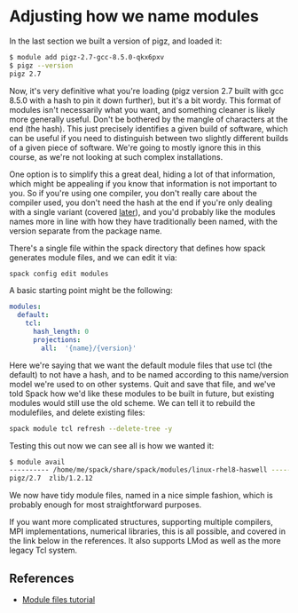# Adjusting how we name modules

In the last section we built a version of pigz, and loaded it:

```bash
$ module add pigz-2.7-gcc-8.5.0-qkx6pxv
$ pigz --version
pigz 2.7
```

Now, it's very definitive what you're loading (pigz version 2.7 built with gcc
8.5.0 with a hash to pin it down further), but it's a bit wordy.  This format
of modules isn't necessarily what you want, and something cleaner is likely
more generally useful.  Don't be bothered by the mangle of characters at the
end (the hash).  This just precisely identifies a given build of software,
which can be useful if you need to distinguish between two slightly different
builds of a given piece of software.  We're going to mostly ignore this in this
course, as we're not looking at such complex installations.

One option is to simplify this a great deal, hiding a lot of that information,
which might be appealing if you know that information is not important to you.
So if you're using one compiler, you don't really care about the compiler used,
you don't need the hash at the end if you're only dealing with a single variant
(covered [later](advanced.html#variants)), and you'd probably like the modules
names more in line with how they have traditionally been named, with the
version separate from the package name.

There's a single file within the spack directory that defines how spack
generates module files, and we can edit it via:

```bash
spack config edit modules
```

A basic starting point might be the following:

```yaml
modules:
  default:
    tcl:
      hash_length: 0
      projections:
        all:  '{name}/{version}'
```

Here we're saying that we want the default module files that use tcl (the
default) to not have a hash, and to be named according to this name/version
model we're used to on other systems.  Quit and save that file, and we've told
Spack how we'd like these modules to be built in future, but existing modules
would still use the old scheme.  We can tell it to rebuild the modulefiles, and
delete existing files:

```bash
spack module tcl refresh --delete-tree -y
```

Testing this out now we can see all is how we wanted it:

```bash
$ module avail
---------- /home/me/spack/share/spack/modules/linux-rhel8-haswell -----------
pigz/2.7  zlib/1.2.12
```

We now have tidy module files, named in a nice simple fashion, which is
probably enough for most straightforward purposes.

If you want more complicated structures, supporting multiple compilers, MPI
implementations, numerical libraries, this is all possible, and covered in the
link below in the references.  It also supports LMod as well as the more legacy
Tcl system.

## References

- [Module files tutorial](https://spack-tutorial.readthedocs.io/en/latest/tutorial_modules.html)
